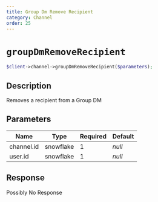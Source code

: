 ```yaml
---
title: Group Dm Remove Recipient
category: Channel
order: 25
---
```


# `groupDmRemoveRecipient`

```php
$client->channel->groupDmRemoveRecipient($parameters);
```

## Description

Removes a recipient from a Group DM

## Parameters


Name | Type | Required | Default
--- | --- | --- | ---
channel.id | snowflake | 1 | *null*
user.id | snowflake | 1 | *null*

## Response

Possibly No Response

